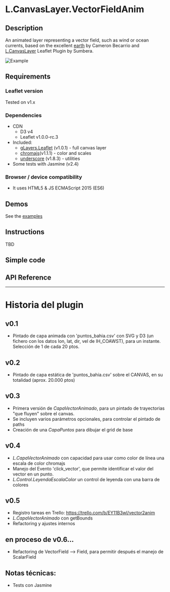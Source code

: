 # L.CanvasLayer.VectorFieldAnim

## Description
An animated layer representing a vector field, such as wind or ocean currents, based on the excellent [earth](https://github.com/cambecc/earth) by Cameron Becarrio and [L.CanvasLayer](https://github.com/Sumbera/gLayers.Leaflet) Leaflet Plugin by Sumbera.

![Example](https://url-to-image.gif "Example")


## Requirements
### Leaflet version
Tested on v1.x

### Dependencies
- CDN
    * D3 v4
    * Leaflet v1.0.0-rc.3
- Included: 
    * [gLayers.Leaflet](https://github.com/Sumbera/gLayers.Leaflet) (v1.0.1) - full canvas layer
    * [chromajs](https://github.com/gka/chroma.js)(v1.1.1) - color and scales
    * [underscore](http://underscorejs.org/) (v1.8.3) - utilities
- Some tests with Jasmine (v2.4)

### Browser / device compatibility
- It uses HTML5 & JS ECMAScript 2015 (ES6)




## Demos
See the [examples](https://todo-somesamples.html)



## Instructions
TBD


## Simple code



## API Reference

* * * 

# Historia del plugin

## v0.1
- Pintado de capa animada con 'puntos_bahia.csv' con SVG y D3 (un fichero con los datos lon, lat, dir, vel de IH_COAWST), para un instante. Selección de 1 de cada 20 ptos.

## v0.2
- Pintado de capa estática de 'puntos_bahia.csv' sobre el CANVAS, en su totalidad (aprox. 20.000 ptos)

## v0.3
- Primera versión de *CapaVectorAnimado*, para un pintado de trayectorias "que fluyen" sobre el canvas.
- Se incluyen varios parámetros opcionales, para controlar el pintado de paths
- Creación de una *CapaPuntos* para dibujar el grid de base

## v0.4
- *L.CapaVectorAnimado* con capacidad para usar como color de línea una escala de color chromajs
- Manejo del Evento 'click_vector', que permite identificar el valor del vector en un punto.
- *L.Control.LeyendaEscalaColor* un control de leyenda con una barra de colores

## v0.5
- Registro tareas en Trello: https://trello.com/b/EY11B3wl/vector2anim
- *L.CapaVectorAnimado* con getBounds
- Refactoring y ajustes internos

## en proceso de v0.6...
- Refactoring de VectorField --> Field, para permitir después el manejo de ScalarField

## Notas técnicas:

- Tests con Jasmine 



